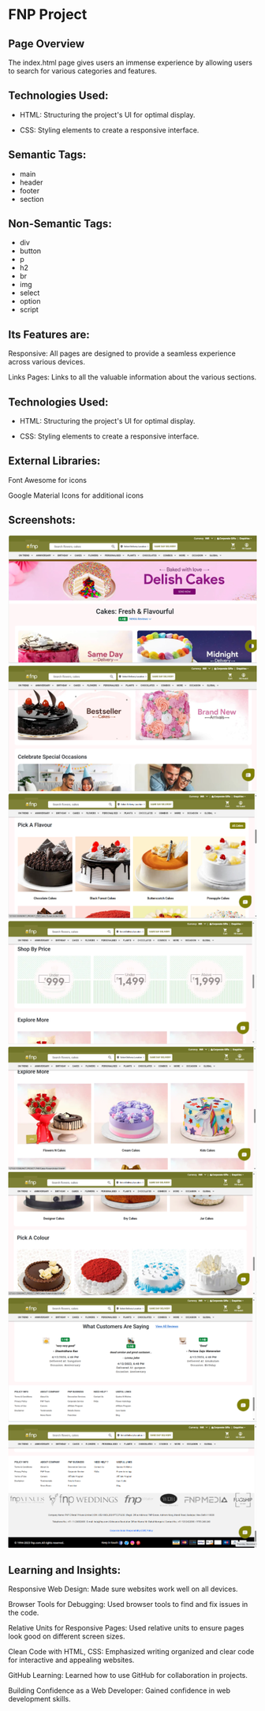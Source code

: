 # FNP Project

## Page Overview
The index.html page gives users an immense experience by allowing users to search for various categories and features.

## Technologies Used:
 - HTML: Structuring the project's UI for optimal display.

  - CSS: Styling elements to create a responsive interface.


  
## Semantic Tags:

- main
- header
- footer
- section

## Non-Semantic Tags:

- div
- button
- p
- h2
- br
- img
- select
- option
- script

## Its Features are:
Responsive: All pages are designed to provide a seamless experience across various devices.

Links Pages: Links to all the valuable information about the various sections.

## Technologies Used:

  -  HTML: Structuring the project's UI for optimal display.

  -  CSS: Styling elements to create a responsive interface.

## External Libraries:
Font Awesome for icons

Google Material Icons for additional icons

## Screenshots:

![Screenshot](./screenshots/1.png)
![Screenshot](./screenshots/2.png)
![Screenshot](./screenshots/3.png)
![Screenshot](./screenshots/4.png)
![Screenshot](./screenshots/5.png)
![Screenshot](./screenshots/6.png)
![Screenshot](./screenshots/7.png)
![Screenshot](./screenshots/8.png)


## Learning and Insights:

Responsive Web Design:
Made sure websites work well on all devices.

Browser Tools for Debugging:
Used browser tools to find and fix issues in the code.

Relative Units for Responsive Pages:
Used relative units to ensure pages look good on different screen sizes.

Clean Code with HTML, CSS:
Emphasized writing organized and clear code for interactive and appealing websites.

GitHub Learning:
Learned how to use GitHub for collaboration in projects.

Building Confidence as a Web Developer:
Gained confidence in web development skills.
  

